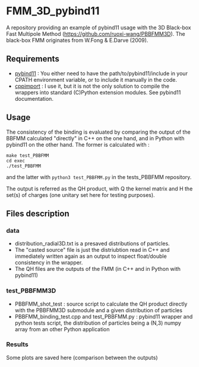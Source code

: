 # FMM_3D_pybind11

A repository providing an example of pybind11 usage with the 3D Black-box Fast Multipole Method (https://github.com/ruoxi-wang/PBBFMM3D).
The black-box FMM originates from W.Fong & E.Darve (2009).

## Requirements

- [pybind11](https://github.com/pybind/pybind11) : You either need to have the path/to/pybind11/include in your CPATH environment variable, or to include it manually in the code.
- [cppimport](https://github.com/tbenthompson/cppimport) : I use it, but it is not the only solution to compile the wrappers into standard (C)Python extension modules. See pybind11 documentation.

## Usage

The consistency of the binding is evaluated by comparing the output of the BBFMM calculated "directly" in C++ on the one hand, and in Python with pybind11 on the other hand. The former is calculated with :

```
make test_PBBFMM
cd exec
./test_PBBFMM
```
and the latter with `python3 test_PBBFMM.py` in the tests_PBBFMM repository.

The output is referred as the QH product, with Q the kernel matrix and H the set(s) of charges (one unitary set here for testing purposes).

## Files description

### data
- distribution_radial3D.txt is a presaved distributions of particles.
- The "casted source" file is just the distriubtion read in C++ and immediately written again as an output to inspect float/double consistency in the wrapper.
-  The QH files are the outputs of the FMM (in C++ and in Python with pybind11)

### test_PBBFMM3D

  - PBBFMM_shot_test : source script to calculate the QH product directly with the PBBFMM3D submodule and a given distribution of particles
  - PBBFMM_binding_test.cpp and test_PBBFMM.py : pybind11 wrapper and python tests script, the distribution of particles being a (N,3) numpy array from an other Python application
  
### Results

Some plots are saved here (comparison between the outputs)
